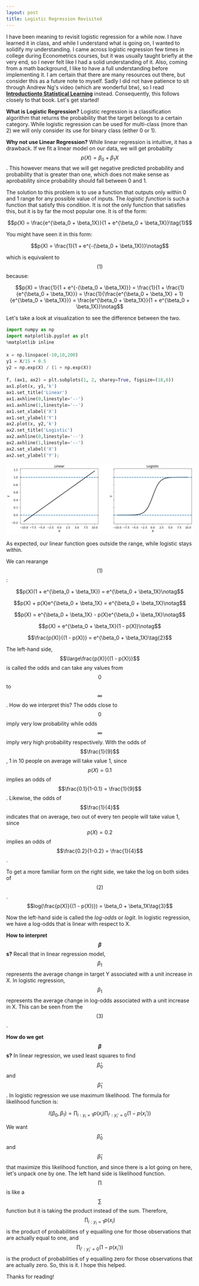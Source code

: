 ```yaml
---
layout: post
title: Logistic Regression Revisited
---
```


I have been meaning to revisit logistic regression for a while now. I have learned it in class, and while I understand what is going on, I wanted to solidify my understanding. I came across logistic regression few times in college during Econometrics courses, but it was usually taught briefly at the very end, so I never felt like I had a solid understanding of it. Also, coming from a math background, I like to have a full understanding before implementing it. I am certain that there are many resources out there, but consider this as a future note to myself. Sadly I did not have patience to sit through Andrew Ng's video (which are wonderful btw), so I read [**Introductionto Statistical Learning**](http://www-bcf.usc.edu/~gareth/ISL/) instead. Consequently, this follows closely to that book. Let's get started!

**What is Logistic Regression?** Logistic regression is a classification algorithm that returns the probability that the target belongs to a certain category. While logistic regression can be used for multi-class (more than 2) we will only consider its use for binary class (either 0 or 1).

**Why not use Linear Regression?** While linear regression is intuitive, it has a drawback. If we fit a linear model on our data, we will get probabilty $$p(X) = \beta_0 + \beta_1X$$. This however means that we will get negative predicted probability and probability that is greater than one, which does not make sense as aprobability since probability should fall between 0 and 1.

The solution to this problem is to use a function that outputs only within 0 and 1 range for any possible value of inputs. The *logistic function* is such a function that satisfy this condition. It is not the only function that satisfies this, but it is by far the most popular one. It is of the form:  

$$p(X) = \frac{e^{\beta_0 + \beta_1X}}{1 + e^{\beta_0 + \beta_1X}}\tag{1}$$

You might have seen it in this form:

$$p(X) = \frac{1}{1 + e^{-(\beta_0 + \beta_1X)}}\notag$$

which is equivalent to $$(1)$$ because:

$$p(X) = \frac{1}{1 + e^{-(\beta_0 + \beta_1X)}}
= \frac{1}{1 + \frac{1}{e^{\beta_0 + \beta_1X}}}
= \frac{1}{\frac{e^{\beta_0 + \beta_1X} + 1}{e^{\beta_0 + \beta_1X}}}
= \frac{e^{\beta_0 + \beta_1X}}{1 + e^{\beta_0 + \beta_1X}}\notag$$

Let's take a look at visualization to see the difference between the two.


```python
import numpy as np
import matplotlib.pyplot as plt
%matplotlib inline

x = np.linspace(-10,10,200)
y1 = X/15 + 0.5
y2 = np.exp(X) / (1 + np.exp(X))

f, (ax1, ax2) = plt.subplots(1, 2, sharey=True, figsize=(18,6))
ax1.plot(x, y1,'k')
ax1.set_title('Linear')
ax1.axhline(0,linestyle='--')
ax1.axhline(1,linestyle='--')
ax1.set_xlabel('X')
ax1.set_ylabel('Y')
ax2.plot(x, y2,'k')
ax2.set_title('Logistic')
ax2.axhline(0,linestyle='--')
ax2.axhline(1,linestyle='--')
ax2.set_xlabel('X')
ax2.set_ylabel('Y');
```


![png](/images/Logistic_files/Logistic_6_0.png)


As expected, our linear function goes outside the range, while logistic stays within.

We can rearange $$(1)$$:

$$p(X)(1 + e^{\beta_0 + \beta_1X}) = e^{\beta_0 + \beta_1X}\notag$$  

$$p(X) + p(X)e^{\beta_0 + \beta_1X} = e^{\beta_0 + \beta_1X}\notag$$

$$p(X) = e^{\beta_0 + \beta_1X} - p(X)e^{\beta_0 + \beta_1X}\notag$$  

$$p(X) = e^{\beta_0 + \beta_1X}(1 - p(X))\notag$$  

$$\frac{p(X)}{(1 - p(X))} = e^{\beta_0 + \beta_1X}\tag{2}$$  

The left-hand side, $$\large\frac{p(X)}{(1 - p(X))}$$ is called the odds and can take any values from $$0$$ to $$\infty$$. How do we interpret this? The odds close to $$0$$ imply very low probability while odds $$\infty$$ imply very high probability respectively. With the odds of $$\frac{1}{9}$$, 1 in 10 people on average will take value 1, since $$p(X) = 0.1$$ implies an odds of $$\frac{0.1}{1-0.1} = \frac{1}{9}$$. Likewise, the odds of $$\frac{1}{4}$$ indicates that on average, two out of every ten people will take value 1, since $$p(X) = 0.2$$ implies an odds of $$\frac{0.2}{1-0.2} = \frac{1}{4}$$.

To get a more familiar form on the right side, we take the log on both sides of $$(2)$$.  
$$log(\frac{p(X)}{(1 - p(X))}) = \beta_0 + \beta_1X\tag{3}$$

Now the left-hand side is called the *log-odds* or *logit*. In logistic regression, we have a log-odds that is linear with respect to X.

**How to interpret $$\beta$$s?** Recall that in linear regression model, $$\beta_1$$ represents the average change in target Y associated with a unit increase in X. In logistic regression, $$\beta_1$$ represents the average change in log-odds associated with a unit increase in X. This can be seen from the $$(3)$$.

**How do we get $$\beta$$s?** In linear regression, we used least squares to find $$\hat\beta_0$$ and $$\hat\beta_1$$. In logistic regression we use maximum likelihood. The formula for likelihood function is:

$$l(\beta_0, \beta_1) = \prod_{i: y_i = 1}p(x_i) \prod_{i': y_i' = 0}(1 - p(x_i'))\tag{4}$$

We want $$\hat\beta_0$$ and $$\hat\beta_1$$ that maximize this likelihood function, and since there is a lot going on here, let's unpack one by one. The left hand side is likelihood function. $$\prod$$ is like a $$\sum$$ function but it is taking the product instead of the sum. Therefore, $$\prod_{i: y_i = 1}p(x_i)$$ is the product of probabilities of y equalling one for those observations that are actually equal to one, and $$\prod_{i': y_i' = 0}(1 - p(x_i'))$$ is the product of probabilities of y equalling zero for those observations that are actually zero. So, this is it. I hope this helped.

Thanks for reading!
